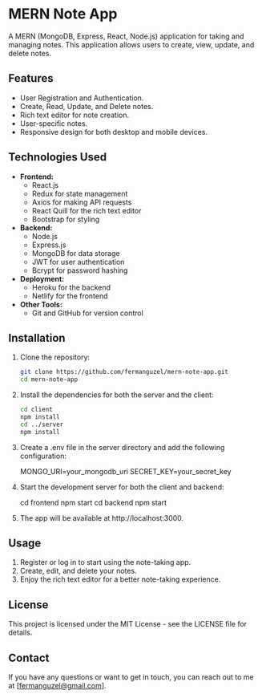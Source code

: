 # MERN Note App

A MERN (MongoDB, Express, React, Node.js) application for taking and managing notes. This application allows users to create, view, update, and delete notes.

## Features

- User Registration and Authentication.
- Create, Read, Update, and Delete notes.
- Rich text editor for note creation.
- User-specific notes.
- Responsive design for both desktop and mobile devices.

## Technologies Used

- **Frontend:**
  - React.js
  - Redux for state management
  - Axios for making API requests
  - React Quill for the rich text editor
  - Bootstrap for styling
- **Backend:**
  - Node.js
  - Express.js
  - MongoDB for data storage
  - JWT for user authentication
  - Bcrypt for password hashing
- **Deployment:**
  - Heroku for the backend
  - Netlify for the frontend
- **Other Tools:**
  - Git and GitHub for version control

## Installation

1.  Clone the repository:

    ```bash
    git clone https://github.com/fermanguzel/mern-note-app.git
    cd mern-note-app
    ```

2.  Install the dependencies for both the server and the client:

    ```bash
    cd client
    npm install
    cd ../server
    npm install
    ```

3.  Create a .env file in the server directory and add the following configuration:

    MONGO_URI=your_mongodb_uri
    SECRET_KEY=your_secret_key

4.  Start the development server for both the client and backend:

    cd frontend
    npm start
    cd backend
    npm start

5.  The app will be available at http://localhost:3000.

## Usage

1. Register or log in to start using the note-taking app.
2. Create, edit, and delete your notes.
3. Enjoy the rich text editor for a better note-taking experience.

## License

This project is licensed under the MIT License - see the LICENSE file for details.

## Contact

If you have any questions or want to get in touch, you can reach out to me at [fermanguzel@gmail.com].

